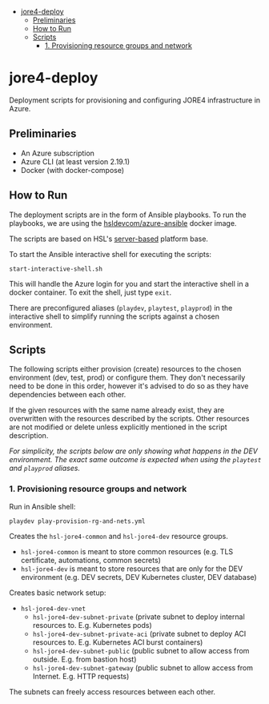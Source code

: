 <!-- npx doctoc README.md -->
<!-- START doctoc generated TOC please keep comment here to allow auto update -->
<!-- DON'T EDIT THIS SECTION, INSTEAD RE-RUN doctoc TO UPDATE -->

- [jore4-deploy](#jore4-deploy)
  - [Preliminaries](#preliminaries)
  - [How to Run](#how-to-run)
  - [Scripts](#scripts)
    - [1. Provisioning resource groups and network](#1-provisioning-resource-groups-and-network)

<!-- END doctoc generated TOC please keep comment here to allow auto update -->

# jore4-deploy

Deployment scripts for provisioning and configuring JORE4 infrastructure in Azure.

## Preliminaries

- An Azure subscription
- Azure CLI (at least version 2.19.1)
- Docker (with docker-compose)

## How to Run

The deployment scripts are in the form of Ansible playbooks. To run the playbooks, we are using the
[hsldevcom/azure-ansible](https://gitlab.hsl.fi/developer-resources/azure-ansible) docker image.

The scripts are based on HSL's [server-based](https://gitlab.hsl.fi/platforms/server-based) platform
base.

To start the Ansible interactive shell for executing the scripts:

```
start-interactive-shell.sh
```

This will handle the Azure login for you and start the interactive shell in a docker container. To
exit the shell, just type `exit`.

There are preconfigured aliases (`playdev`, `playtest`, `playprod`) in the interactive shell to
simplify running the scripts against a chosen environment.

## Scripts

The following scripts either provision (create) resources to the chosen environment (dev, test,
prod) or configure them. They don't necessarily need to be done in this order, however it's advised
to do so as they have dependencies between each other.

If the given resources with the same name already exist, they are overwritten with the resources
described by the scripts. Other resources are not modified or delete unless explicitly mentioned in
the script description.

_For simplicity, the scripts below are only showing what happens in the DEV environment. The exact
same outcome is expected when using the `playtest` and `playprod` aliases._

### 1. Provisioning resource groups and network

Run in Ansible shell:

```
playdev play-provision-rg-and-nets.yml
```

Creates the `hsl-jore4-common` and `hsl-jore4-dev` resource groups.

- `hsl-jore4-common` is meant to store common resources (e.g. TLS certificate, automations, common
  secrets)
- `hsl-jore4-dev` is meant to store resources that are only for the DEV environment (e.g. DEV
  secrets, DEV Kubernetes cluster, DEV database)

Creates basic network setup:

- `hsl-jore4-dev-vnet`
  - `hsl-jore4-dev-subnet-private` (private subnet to deploy internal resources to. E.g. Kubernetes
    pods)
  - `hsl-jore4-dev-subnet-private-aci` (private subnet to deploy ACI resources to. E.g. Kubernetes
    ACI burst containers)
  - `hsl-jore4-dev-subnet-public` (public subnet to allow access from outside. E.g. from bastion
    host)
  - `hsl-jore4-dev-subnet-gateway` (public subnet to allow access from Internet. E.g. HTTP requests)

The subnets can freely access resources between each other.
